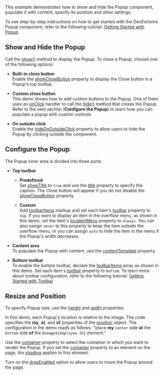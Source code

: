 This example demonstrates how to show and hide the Popup component, populate it with content, specify its position and other settings. 

To see step-by-step instructions on how to get started with the DevExtreme Popup component, refer to the following tutorial: [Getting Started with Popup](/Documentation/Guide/UI_Components/Popup/Getting_Started_with_Popup/).
<!--split-->

## Show and Hide the Popup

Call the [show()](/Documentation/ApiReference/UI_Components/dxPopup/Methods/#show) method to display the Popup. To close a Popup, choose one of the following options:

- **Built-in close button**    
Enable the [showCloseButton](/Documentation/ApiReference/UI_Components/dxPopup/Configuration/#showCloseButton) property to display the Close button in a Popup's top toolbar.

- **Custom close button**    
This demo shows how to add custom buttons to the Popup. One of them uses an [onClick](/Documentation/ApiReference/UI_Components/dxButton/Configuration/#onClick) handler to call the [hide()](/Documentation/ApiReference/UI_Components/dxPopup/Methods/#hide) method that closes the Popup. Refer to the next section (**Configure the Popup**) to learn how you can populate a popup with custom controls.

- **On outside click**    
Enable the [hideOnOutsideClick](/Documentation/ApiReference/UI_Components/dxPopup/Configuration/#hideOnOutsideClick) property to allow users to hide the Popup by clicking outside the component.

## Configure the Popup

The Popup inner area is divided into three parts:

- **Top toolbar**  

    - **Predefined**    
    Set [showTitle](/Documentation/ApiReference/UI_Components/dxPopup/Configuration/#showTitle) to `true` and use the [title](/Documentation/ApiReference/UI_Components/dxPopup/Configuration/#title) property to specify the caption. The Close button will appear if you do not disable the [showCloseButton](/Documentation/ApiReference/UI_Components/dxPopup/Configuration/#showCloseButton) property.
    
    - **Custom**   
    Add [toolbarItems](/Documentation/ApiReference/UI_Components/dxPopup/Configuration/toolbarItems/) markup and set each item's [toolbar](/Documentation/ApiReference/UI_Components/dxPopup/Configuration/toolbarItems/#toolbar) property to `top`. If you want to display an item in the overflow menu, as shown in this demo, set the item's [locateInMenu](/Documentation/ApiReference/UI_Components/dxPopup/Configuration/toolbarItems/#locateInMenu) property to `always`. You can also assign `never` to this property to keep the item outside the overflow menu, or you can assign `auto` to hide the item in the menu if the Popup's width decreases.

- **Content area**       
To populate the Popup with content, use the [contentTemplate](/Documentation/ApiReference/UI_Components/dxPopup/Configuration/#contentTemplate) property. 

- **Bottom toolbar**   
To enable the bottom toolbar, declare the [toolbarItems](/Documentation/ApiReference/UI_Components/dxPopup/Configuration/toolbarItems/) array as shown in this demo. Set each item's [toolbar](/Documentation/ApiReference/UI_Components/dxPopup/Configuration/toolbarItems/#toolbar) property to `bottom`. To learn more about toolbar configuration, refer to the following tutorial: [Getting Started with Toolbar](/Documentation/Guide/UI_Components/Toolbar/Getting_Started_with_Toolbar/)

## Resize and Position

To specify Popup size, use the [height](/Documentation/ApiReference/UI_Components/dxPopup/Configuration/#height) and [width](/Documentation/ApiReference/UI_Components/dxPopup/Configuration/#width) properties.

In this demo, each Popup's location is relative to the image. The code specifies the **my**, **at**, and **of** properties of the [position](/Documentation/ApiReference/UI_Components/dxPopup/Configuration/#position) object. The configuration in the demo reads as follows: "place **my** `center` side **at** the `bottom` side **of** the `#image${employee.ID}` element."

Use the [container](/Documentation/ApiReference/UI_Components/dxPopup/Configuration/#container) property to select the container in which you want to render the Popup. If you set the [container](/Documentation/ApiReference/UI_Components/dxPopup/Configuration/#container) property to an element on the page, the [shading](/Documentation/ApiReference/UI_Components/dxPopup/Configuration/#shading) applies to this element.

Turn on the [dragEnabled](/Documentation/ApiReference/UI_Components/dxPopup/Configuration/#dragEnabled) option to allow users to move the Popup around the page.